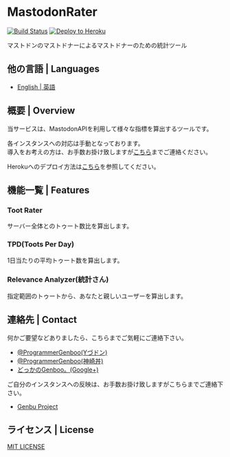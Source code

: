 # MastodonRater

[![Build Status](https://travis-ci.org/GenbuProject/MastodonRater.svg)](https://travis-ci.org/GenbuProject/MastodonRater-Nodejs)
[![Deploy to Heroku](https://www.herokucdn.com/deploy/button.svg)](https://heroku.com/deploy)

マストドンのマストドナーによるマストドナーのための統計ツール

## 他の言語 | Languages
* [English | 英語](/README.md)

## 概要 | Overview
当サービスは、MastodonAPIを利用して様々な指標を算出するツールです。

各インスタンスへの対応は手動となっております。<Br />
導入をお考えの方は、お手数お掛け致しますが[こちら](mailto:genbuproject@gmail.com)までご連絡ください。

Herokuへのデプロイ方法は[こちら](/DeployToHeroku.md)を参照してください。

## 機能一覧 | Features
### Toot Rater
サーバー全体とのトゥート数比を算出します。

### TPD(Toots Per Day)
1日当たりの平均トゥート数を算出します。

### Relevance Analyzer(統計さん)
指定範囲のトゥートから、あなたと親しいユーザーを算出します。

## 連絡先 | Contact
何かご要望などありましたら、こちらまでご気軽にご連絡下さい。
* [@ProgrammerGenboo(Yづドン)](https://mstdn.y-zu.org/@ProgrammerGenboo)
* [@ProgrammerGenboo(神崎丼)](https://knzk.me/@ProgrammerGenboo)
* [どっかのGenboo。(Google+)](https://plus.google.com/106666684430101995501)

ご自分のインスタンスへの反映は、お手数お掛け致しますがこちらまでご連絡下さい。
* [Genbu Project](mailto:genbuproject@gmail.com)

## ライセンス | License
[MIT LICENSE](/LICENSE)
